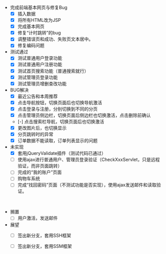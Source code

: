 * 完成前端基本网页与修复Bug
	- [X] 插入数据
	- [X] 将所有HTML改为JSP
	- [X] 完成基本网页
	- [X] 修复“计时跳转”的bug
	- [X] 调整错误页和成功、失败页文本居中。
	- [X] 修复编码问题
* 测试通过
	- [X] 测试普通用户登录功能
	- [X] 测试普通用户注册功能
	- [X] 测试首页搜索功能（普通搜索就行）
	- [X] 测试管理员登录功能
	- [X] 测试管理员增删查改功能
* BUG解决
	- [X] 最近公告和本周推荐
	- [X] 点击导航按钮，切换页面后也切换导航激活
	- [X] 点击登录与注册，分别切换到不同的分页
	- [X] 点击管理员侧边栏，切换页面后侧边栏也切换激活，点击删除前确认
	- [-] 点击搜索栏导航，切换页面后也切换激活
	- [X] 更改图片后，也切换显示
	- [X] 分页跳转时的异常
	- [X] 订单数据不能读取，订单列表显示的问题
* 未实现
	- [X] 套用jQueryValidate插件（测试代码已通过）
	- [ ] 使用ajax进行普通用户、管理员登录验证（CheckXxxServlet，只是远程验证，而非页面跳转）
	- [ ] 完成的“我的账户”页面
	- [ ] 购物车系统
	- [ ] 完成“找回密码”页面（不测试功能是否实现），使用ajax发送邮件和读取验证。
	
&emsp;

* 搁置
	- [ ] 用户激活，发送邮件
* 展望
 	- [ ] 签出新分支，套用SSH框架
 	- [ ] 签出新分支，套用SSM框架
 
 

